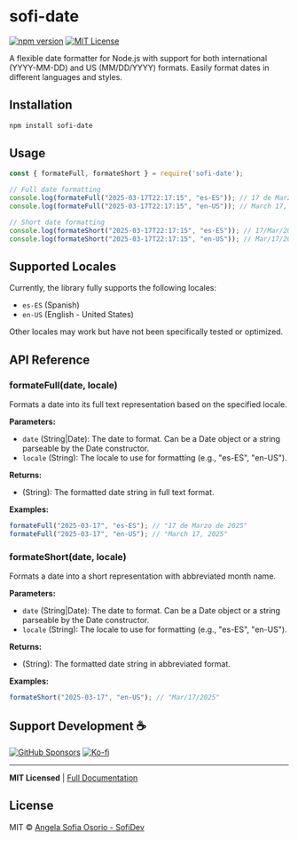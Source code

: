 # sofi-date

[![npm version](https://img.shields.io/npm/v/sofi-date.svg)](https://www.npmjs.com/package/sofi-date)
[![MIT License](https://img.shields.io/badge/License-MIT-green.svg)](https://opensource.org/licenses/MIT)

A flexible date formatter for Node.js with support for both international (YYYY-MM-DD) and US (MM/DD/YYYY) formats. Easily format dates in different languages and styles.

## Installation

```bash
npm install sofi-date
```

## Usage

```javascript
const { formateFull, formateShort } = require('sofi-date');

// Full date formatting
console.log(formateFull("2025-03-17T22:17:15", "es-ES")); // 17 de Marzo de 2025
console.log(formateFull("2025-03-17T22:17:15", "en-US")); // March 17, 2025

// Short date formatting
console.log(formateShort("2025-03-17T22:17:15", "es-ES")); // 17/Mar/2025
console.log(formateShort("2025-03-17T22:17:15", "en-US")); // Mar/17/2025
```

## Supported Locales

Currently, the library fully supports the following locales:

- `es-ES` (Spanish)
- `en-US` (English - United States)

Other locales may work but have not been specifically tested or optimized.

## API Reference

### formateFull(date, locale)

Formats a date into its full text representation based on the specified locale.

**Parameters:**
- `date` (String|Date): The date to format. Can be a Date object or a string parseable by the Date constructor.
- `locale` (String): The locale to use for formatting (e.g., "es-ES", "en-US").

**Returns:**
- (String): The formatted date string in full text format.

**Examples:**
```javascript
formateFull("2025-03-17", "es-ES"); // "17 de Marzo de 2025"
formateFull("2025-03-17", "en-US"); // "March 17, 2025"
```

### formateShort(date, locale)

Formats a date into a short representation with abbreviated month name.

**Parameters:**
- `date` (String|Date): The date to format. Can be a Date object or a string parseable by the Date constructor.
- `locale` (String): The locale to use for formatting (e.g., "es-ES", "en-US").

**Returns:**
- (String): The formatted date string in abbreviated format.

**Examples:**
```javascript
formateShort("2025-03-17", "en-US"); // "Mar/17/2025"
```

## Support Development ☕
[![GitHub Sponsors](https://img.shields.io/badge/Sponsor-%E2%9D%A4%EF%B8%8F-ea4aaa?logo=githubsponsors)](https://github.com/sponsors/SofiDevO?o=esb)
[![Ko-fi](https://img.shields.io/badge/Buy%20Me%20a%20Coffee-ff5e5b?logo=kofi)](https://ko-fi.com/sofidev)

---

**MIT Licensed** | [Full Documentation](https://github.com/SofiDevO/sofi-date)

## License

MIT © [Angela Sofia Osorio - SofiDev](https://github.com/SofiDevO)

